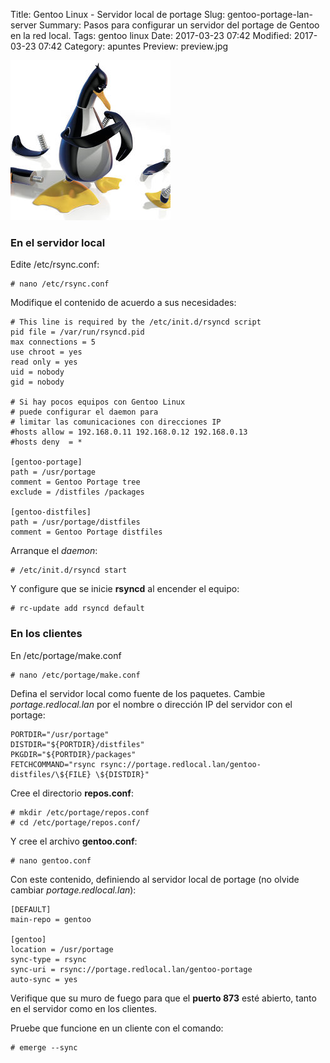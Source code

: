 Title: Gentoo Linux - Servidor local de portage
Slug: gentoo-portage-lan-server
Summary: Pasos para configurar un servidor del portage de Gentoo en la red local.
Tags: gentoo linux
Date: 2017-03-23 07:42
Modified: 2017-03-23 07:42
Category: apuntes
Preview: preview.jpg


![Pingüino armándose](imagen.jpg)

### En el servidor local

Edite /etc/rsync.conf:

    # nano /etc/rsync.conf

Modifique el contenido de acuerdo a sus necesidades:

    # This line is required by the /etc/init.d/rsyncd script
    pid file = /var/run/rsyncd.pid
    max connections = 5
    use chroot = yes
    read only = yes
    uid = nobody
    gid = nobody

    # Si hay pocos equipos con Gentoo Linux
    # puede configurar el daemon para
    # limitar las comunicaciones con direcciones IP
    #hosts allow = 192.168.0.11 192.168.0.12 192.168.0.13
    #hosts deny  = *

    [gentoo-portage]
    path = /usr/portage
    comment = Gentoo Portage tree
    exclude = /distfiles /packages

    [gentoo-distfiles]
    path = /usr/portage/distfiles
    comment = Gentoo Portage distfiles

Arranque el _daemon_:

    # /etc/init.d/rsyncd start

Y configure que se inicie **rsyncd** al encender el equipo:

    # rc-update add rsyncd default

### En los clientes

En /etc/portage/make.conf

    # nano /etc/portage/make.conf

Defina el servidor local como fuente de los paquetes. Cambie _portage.redlocal.lan_ por el nombre o dirección IP del servidor con el portage:

    PORTDIR="/usr/portage"
    DISTDIR="${PORTDIR}/distfiles"
    PKGDIR="${PORTDIR}/packages"
    FETCHCOMMAND="rsync rsync://portage.redlocal.lan/gentoo-distfiles/\${FILE} \${DISTDIR}"

Cree el directorio **repos.conf**:

    # mkdir /etc/portage/repos.conf
    # cd /etc/portage/repos.conf/

Y cree el archivo **gentoo.conf**:

    # nano gentoo.conf

Con este contenido, definiendo al servidor local de portage (no olvide cambiar _portage.redlocal.lan_):

    [DEFAULT]
    main-repo = gentoo

    [gentoo]
    location = /usr/portage
    sync-type = rsync
    sync-uri = rsync://portage.redlocal.lan/gentoo-portage
    auto-sync = yes

Verifique que su muro de fuego para que el **puerto 873** esté abierto, tanto en el servidor como en los clientes.

Pruebe que funcione en un cliente con el comando:

    # emerge --sync
